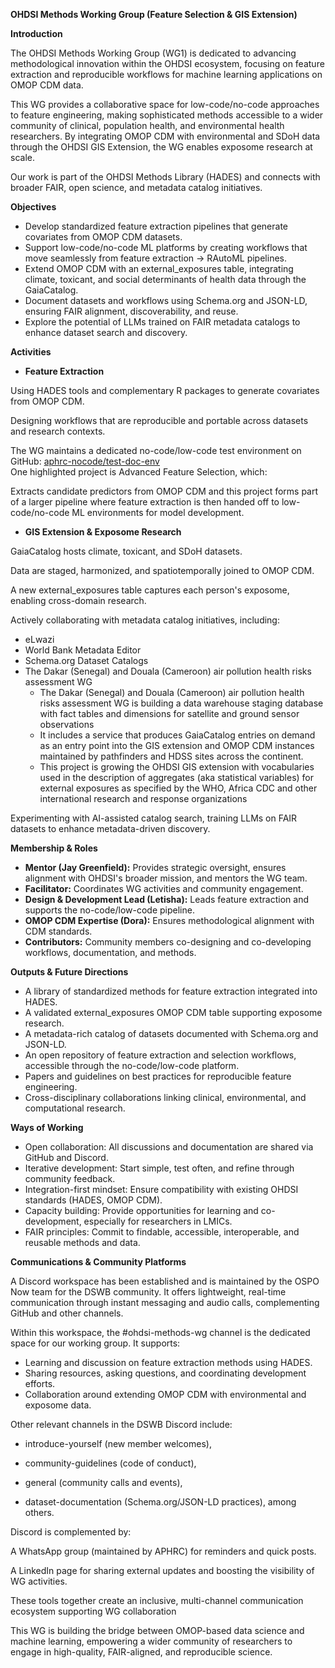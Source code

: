 **OHDSI Methods Working Group (Feature Selection & GIS Extension)**

**Introduction**

The OHDSI Methods Working Group (WG1) is dedicated to advancing methodological innovation within the OHDSI ecosystem, focusing on feature extraction and reproducible workflows for machine learning applications on OMOP CDM data.

This WG provides a collaborative space for low-code/no-code approaches to feature engineering, making sophisticated methods accessible to a wider community of clinical, population health, and environmental health researchers. By integrating OMOP CDM with environmental and SDoH data through the OHDSI GIS Extension, the WG enables exposome research at scale.

Our work is part of the OHDSI Methods Library (HADES) and connects with broader FAIR, open science, and metadata catalog initiatives.

**Objectives**

- Develop standardized feature extraction pipelines that generate covariates from OMOP CDM datasets.
- Support low-code/no-code ML platforms by creating workflows that move seamlessly from feature extraction → RAutoML pipelines.
- Extend OMOP CDM with an external_exposures table, integrating climate, toxicant, and social determinants of health data through the GaiaCatalog.
- Document datasets and workflows using Schema.org and JSON-LD, ensuring FAIR alignment, discoverability, and reuse.
- Explore the potential of LLMs trained on FAIR metadata catalogs to enhance dataset search and discovery.

**Activities**

- **Feature Extraction**

Using HADES tools and complementary R packages to generate covariates from OMOP CDM.

Designing workflows that are reproducible and portable across datasets and research contexts.

The WG maintains a dedicated no-code/low-code test environment on GitHub: [aphrc-nocode/test-doc-env](https://github.com/aphrc-nocode/test-doc-env)  
One highlighted project is Advanced Feature Selection, which:

Extracts candidate predictors from OMOP CDM and this project forms part of a larger pipeline where feature extraction is then handed off to low-code/no-code ML environments for model development.

- **GIS Extension & Exposome Research**

GaiaCatalog hosts climate, toxicant, and SDoH datasets.

Data are staged, harmonized, and spatiotemporally joined to OMOP CDM.

A new external_exposures table captures each person's exposome, enabling cross-domain research.

Actively collaborating with metadata catalog initiatives, including:

- eLwazi
- World Bank Metadata Editor
- Schema.org Dataset Catalogs
- The Dakar (Senegal) and Douala (Cameroon) air pollution health risks assessment WG
  - The Dakar (Senegal) and Douala (Cameroon) air pollution health risks assessment WG is building a data warehouse staging database with fact tables and dimensions for satellite and ground sensor observations
  - It includes a service that produces GaiaCatalog entries on demand as an entry point into the GIS extension and OMOP CDM instances maintained by pathfinders and HDSS sites across the continent.
  - This project is growing the OHDSI GIS extension with vocabularies used in the description of aggregates (aka statistical variables) for external exposures as specified by the WHO, Africa CDC and other international research and response organizations

Experimenting with AI-assisted catalog search, training LLMs on FAIR datasets to enhance metadata-driven discovery.

**Membership & Roles**

- **Mentor (Jay Greenfield):** Provides strategic oversight, ensures alignment with OHDSI's broader mission, and mentors the WG team.
- **Facilitator:** Coordinates WG activities and community engagement.
- **Design & Development Lead (Letisha):** Leads feature extraction and supports the no-code/low-code pipeline.
- **OMOP CDM Expertise (Dora):** Ensures methodological alignment with CDM standards.
- **Contributors:** Community members co-designing and co-developing workflows, documentation, and methods.

**Outputs & Future Directions**

- A library of standardized methods for feature extraction integrated into HADES.
- A validated external_exposures OMOP CDM table supporting exposome research.
- A metadata-rich catalog of datasets documented with Schema.org and JSON-LD.
- An open repository of feature extraction and selection workflows, accessible through the no-code/low-code platform.
- Papers and guidelines on best practices for reproducible feature engineering.
- Cross-disciplinary collaborations linking clinical, environmental, and computational research.

**Ways of Working**

- Open collaboration: All discussions and documentation are shared via GitHub and Discord.
- Iterative development: Start simple, test often, and refine through community feedback.
- Integration-first mindset: Ensure compatibility with existing OHDSI standards (HADES, OMOP CDM).
- Capacity building: Provide opportunities for learning and co-development, especially for researchers in LMICs.
- FAIR principles: Commit to findable, accessible, interoperable, and reusable methods and data.

**Communications & Community Platforms**

A Discord workspace has been established and is maintained by the OSPO Now team for the DSWB community. It offers lightweight, real-time communication through instant messaging and audio calls, complementing GitHub and other channels.

Within this workspace, the #ohdsi-methods-wg channel is the dedicated space for our working group. It supports:

- Learning and discussion on feature extraction methods using HADES.
- Sharing resources, asking questions, and coordinating development efforts.
- Collaboration around extending OMOP CDM with environmental and exposome data.

Other relevant channels in the DSWB Discord include:

- introduce-yourself (new member welcomes),

- community-guidelines (code of conduct),

- general (community calls and events),

- dataset-documentation (Schema.org/JSON-LD practices), among others.

Discord is complemented by:

A WhatsApp group (maintained by APHRC) for reminders and quick posts.

A LinkedIn page for sharing external updates and boosting the visibility of WG activities.

These tools together create an inclusive, multi-channel communication ecosystem supporting WG collaboration

This WG is building the bridge between OMOP-based data science and machine learning, empowering a wider community of researchers to engage in high-quality, FAIR-aligned, and reproducible science.
